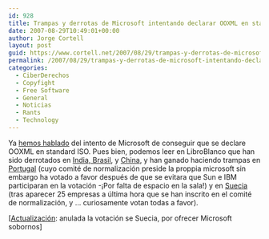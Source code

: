```yaml
---
id: 928
title: Trampas y derrotas de Microsoft intentando declarar OOXML en standard ISO
date: 2007-08-29T10:49:01+00:00
author: Jorge Cortell
layout: post
guid: https://www.cortell.net/2007/08/29/trampas-y-derrotas-de-microsoft-intentando-declarar-ooxml-en-standard-iso/
permalink: /2007/08/29/trampas-y-derrotas-de-microsoft-intentando-declarar-ooxml-en-standard-iso/
categories:
  - CiberDerechos
  - Copyfight
  - Free Software
  - General
  - Noticias
  - Rants
  - Technology
---
```

Ya <a title="Post en mi blog" target="_blank" href="https://www.cortell.net/2007/06/29/%c2%bfooxml-estandar-iso-no-%c2%bfpor-que-por-esto/">hemos hablado</a> del intento de Microsoft de conseguir que se declare OOXML en standard ISO. Pues bien, podemos leer en LibroBlanco que han sido derrotados en <a title="noticia en Libro Blanco" target="_blank" href="https://libroblanco.com/joomla/index.php?option=com_content&task=view&id=719">India, Brasil</a>, y <a title="noticia en Libro Blanco" target="_blank" href="https://libroblanco.com/joomla/index.php?option=com_content&task=view&id=722&Itemid=1">China</a>, y han ganado haciendo trampas en <a title="noticia Libro Blanco" target="_blank" href="https://libroblanco.com/joomla/index.php?option=com_content&task=view&id=719">Portugal</a> (cuyo comité de normalización preside la proppia microsoft sin embargo ha votado a favor después de que se evitara que Sun e IBM participaran en la votación -¡Por falta de espacio en la sala!) y en <a title="noticia Libro Blanco" target="_blank" href="https://libroblanco.com/joomla/index.php?option=com_content&task=view&id=722&Itemid=1">Suecia</a> (tras aparecer 25 empresas a última hora que se han inscrito en el comité de normalización, y ... curiosamente votan todas a favor).

[<a target="_blank" title="Post" href="https://www.cortell.net/2007/09/03/anulada-votacion-suecia-por-sobornos-microsoft/">Actualización</a>: anulada la votación se Suecia, por ofrecer Microsoft sobornos]
